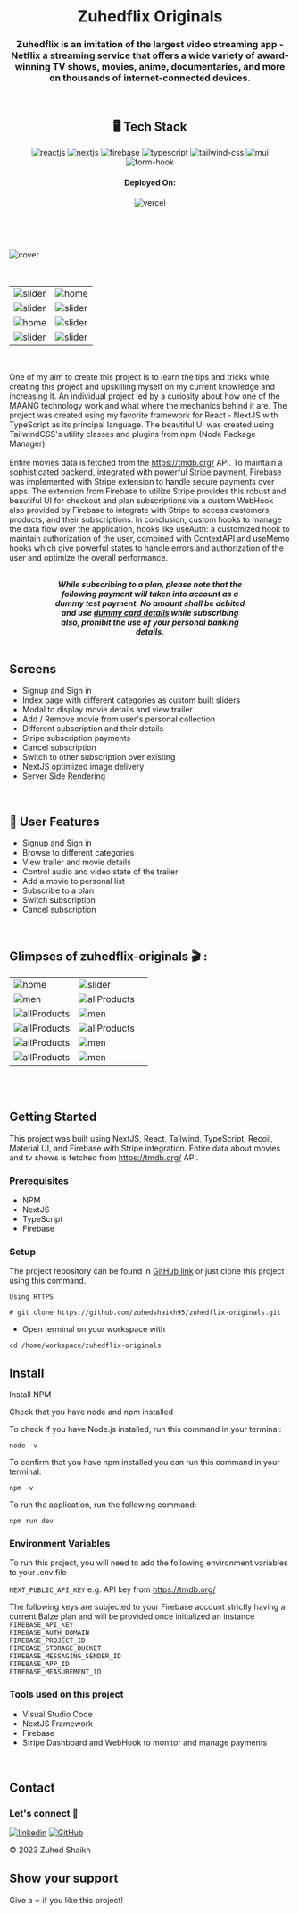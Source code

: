 <h1 align="center">Zuhedflix Originals</h1>

<h3 align="center">Zuhedflix is an imitation of the largest video streaming app - Netflix a streaming service that offers a wide variety of award-winning TV shows, movies, anime, documentaries, and more on thousands of internet-connected devices.</h3>

<br />

<h2 align="center">🖥️ Tech Stack</h2>

<p align="center">
  <img src="https://img.shields.io/badge/React-20232A?style=for-the-badge&logo=react&logoColor=61DAFB" alt="reactjs" />
  <img src="https://img.shields.io/badge/Next-black?style=for-the-badge&logo=next.js&logoColor=white" alt="nextjs" />
  <img src="https://img.shields.io/badge/firebase-%23039BE5.svg?style=for-the-badge&logo=firebase" alt="firebase" />
  <img src="https://img.shields.io/badge/typescript-%23007ACC.svg?style=for-the-badge&logo=typescript&logoColor=white" alt="typescript" />
  <img src="https://img.shields.io/badge/tailwindcss-%2338B2AC.svg?style=for-the-badge&logo=tailwind-css&logoColor=white" alt="tailwind-css" />
  <img src="https://img.shields.io/badge/MUI-%230081CB.svg?style=for-the-badge&logo=mui&logoColor=white" alt="mui" />
  <img src="https://img.shields.io/badge/React%20Hook%20Form-EC5990.svg?style=for-the-badge&logo=React-Hook-Form&logoColor=white" alt="form-hook" />
</p>

<h4 align="center">Deployed On:</h4>

<p align="center">
  <img src="https://img.shields.io/badge/vercel-%23000000.svg?style=for-the-badge&logo=vercel&logoColor=white" alt="vercel" />
</p>

<br />
</p>
<br />

![cover](https://i.ibb.co/RQcQBy7/zuhedflix-originals-gif.gif)

<br />
<br />

<table style="width: 100%; margin: auto;">
  <tr>
    <td><img src="https://i.ibb.co/TcLZb69/Playful-Aesthetic-i-Phone-Mockup-Online-Sale-Instagram-Post-5-Photo-Room-png-Photo-Room.png"  alt="slider" /></td>
    <td><img src="https://i.ibb.co/qJDgtjJ/Playful-Aesthetic-i-Phone-Mockup-Online-Sale-Instagram-Post-Photo-Room-png-Photo-Room.png"  alt="home" /></td>
  </tr>

  <tr>
    <td><img src="https://i.ibb.co/qYzLL9Z/Playful-Aesthetic-i-Phone-Mockup-Online-Sale-Instagram-Post-1-Photo-Room-png-Photo-Room.png"  alt="slider" /></td>
    <td><img src="https://i.ibb.co/MNWbXH3/Playful-Aesthetic-i-Phone-Mockup-Online-Sale-Instagram-Post-6-Photo-Room-png-Photo-Room.png"  alt="slider" /></td>
  </tr>

  <tr>
    <td><img src="https://i.ibb.co/gtVq1YN/Playful-Aesthetic-i-Phone-Mockup-Online-Sale-Instagram-Post-4-Photo-Room-png-Photo-Room.png"  alt="home" /></td>
    <td><img src="https://i.ibb.co/3Tk6h3V/Playful-Aesthetic-i-Phone-Mockup-Online-Sale-Instagram-Post-3-Photo-Room-png-Photo-Room.png"  alt="slider" /></td>
  </tr>

  <tr>
    <td><img src="https://i.ibb.co/bNTCNj8/Playful-Aesthetic-i-Phone-Mockup-Online-Sale-Instagram-Post-Photo-Room-png-Photo-Room-1.png"  alt="slider" /></td>
    <td><img src="https://i.ibb.co/W5Ltxqq/Playful-Aesthetic-i-Phone-Mockup-Online-Sale-Instagram-Post-2-Photo-Room-png-Photo-Room.png"  alt="slider" /></td>
  </tr>
</table>

<br />
<br />

One of my aim to create this project is to learn the tips and tricks while creating this project and upskilling myself on my current knowledge and increasing it. An individual project led by a curiosity about how one of the MAANG technology work and what where the mechanics behind it are. The project was created using my favorite framework for React - NextJS with TypeScript as its principal language. The beautiful UI was created using TailwindCSS's utility classes and plugins from npm (Node Package Manager).
<br />
<br />
Entire movies data is fetched from the <a href='https://tmdb.org/' target='_blank'>https://tmdb.org/</a> API. To maintain a sophisticated backend, integrated with powerful Stripe payment, Firebase was implemented with Stripe extension to handle secure payments over apps. The extension from Firebase to utilize Stripe provides this robust and beautiful UI for checkout and plan subscriptions via a custom WebHook also provided by Firebase to integrate with Stripe to access customers, products, and their subscriptions. In conclusion, custom hooks to manage the data flow over the application, hooks like useAuth: a customized hook to maintain authorization of the user, combined with ContextAPI and useMemo hooks which give powerful states to handle errors and authorization of the user and optimize the overall performance.

<br />

<p align="center" style="width:70%; margin: auto;">
  <em>
    <b>
      While subscribing to a plan, please note that the following payment will taken into account as a dummy test payment. No amount shall be debited and use <a href='https://stripe.com/docs/testing#cards' target='_blank'>dummy card details</a> while subscribing also, prohibit the use of your personal banking details.
    </b>
  </em>
</p>

<br />

## Screens

-   Signup and Sign in
-   Index page with different categories as custom built sliders
-   Modal to display movie details and view trailer
-   Add / Remove movie from user's personal collection
-   Different subscription and their details
-   Stripe subscription payments
-   Cancel subscription
-   Switch to other subscription over existing
-   NextJS optimized image delivery
-   Server Side Rendering

<br />

## 🚀 User Features

-   Signup and Sign in
-   Browse to different categories
-   View trailer and movie details
-   Control audio and video state of the trailer
-   Add a movie to personal list
-   Subscribe to a plan
-   Switch subscription
-   Cancel subscription

<br />

## Glimpses of zuhedflix-originals 🎬 :

<table>
  <tr>
    <td><img src="https://i.ibb.co/3fBLhB2/1.png"  alt="home" /></td>
    <td><img src="https://i.ibb.co/FsNLnJS/2.png"  alt="slider" /></td>
  </tr>
  <tr>
    <td><img src="https://i.ibb.co/fYdBWVt/3.png"  alt="men" /></td>
   <td><img src="https://i.ibb.co/XWd7p0P/4.png"  alt="allProducts" /></td>
  </tr>
  <tr>
    <td><img src="https://i.ibb.co/BZHPFDJ/5.png" alt="allProducts" /></td>
    <td><img src="https://i.ibb.co/WK1GnRC/6.png"  alt="men" /></td>
  </tr>
  <tr>
    <td><img src="https://i.ibb.co/bNtY7xW/7.png" alt="allProducts" /></td>
    <td><img src="https://i.ibb.co/JCDxPqn/12.png" alt="allProducts" /></td>
  </tr>
  <tr>
    <td><img src="https://i.ibb.co/N99PXtv/11.png" alt="allProducts" /></td>
    <td><img src="https://i.ibb.co/Ph4qpJq/10.png"  alt="men" /></td>
  </tr>
  <tr>
    <td><img src="https://i.ibb.co/Zh2Vb7j/9.png" alt="allProducts" /></td>
    <td><img src="https://i.ibb.co/23mcDyX/8.png"  alt="men" /></td>
    <td></td>
  </tr>
</table>

<br />

<br />

## Getting Started

This project was built using NextJS, React, Tailwind, TypeScript, Recoil, Material UI, and Firebase with Stripe integration. Entire data about movies and tv shows is fetched from <a href='https://tmdb.org/' target='_blank'>https://tmdb.org/</a> API.

### Prerequisites

-   NPM
-   NextJS
-   TypeScript
-   Firebase

### Setup

The project repository can be found in [GitHub link](https://github.com/zuhedshaikh95/zuhedflix-originals) or just clone this project using this command.

```
Using HTTPS

# git clone https://github.com/zuhedshaikh95/zuhedflix-originals.git
```

-   Open terminal on your workspace with

```
cd /home/workspace/zuhedflix-originals
```

## Install

Install NPM

Check that you have node and npm installed

To check if you have Node.js installed, run this command in your terminal:

```
node -v
```

To confirm that you have npm installed you can run this command in your terminal:

```
npm -v
```

To run the application, run the following command:

```
npm run dev
```

### Environment Variables

To run this project, you will need to add the following environment variables to your .env file

`NEXT_PUBLIC_API_KEY`
e.g. API key from <a href='https://tmdb.org/' target='_blank'>https://tmdb.org/</a>

The following keys are subjected to your Firebase account strictly having a current Balze plan and will be provided once initialized an instance
</br>
`FIREBASE_API_KEY` </br>
`FIREBASE_AUTH_DOMAIN` </br>
`FIREBASE_PROJECT_ID` </br>
`FIREBASE_STORAGE_BUCKET` </br>
`FIREBASE_MESSAGING_SENDER_ID` </br>
`FIREBASE_APP_ID` </br>
`FIREBASE_MEASUREMENT_ID` </br>

### Tools used on this project

-   Visual Studio Code
-   NextJS Framework
-   Firebase
-   Stripe Dashboard and WebHook to monitor and manage payments

<br />

## Contact

### Let's connect 🤝 <br />

[![linkedin](https://img.shields.io/badge/Zuhed_Shaikh-0077B5?style=for-the-badge&logo=linkedin&logoColor=white)](https://www.linkedin.com/in/zuhedshaikh95/)
[![GitHub](https://img.shields.io/badge/Zuhed_Shaikh-20232A?style=for-the-badge&logo=Github&logoColor=white)](https://github.com/zuhedshaikh95)

© 2023 Zuhed Shaikh

## Show your support

Give a ⭐️ if you like this project!
